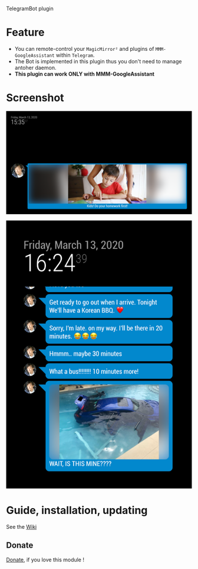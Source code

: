 TelegramBot plugin<br>

# Feature
- You can remote-control your `MagicMirror²` and plugins of `MMM-GoogleAssistant` within `Telegram`.
- The Bot is implemented in this plugin thus you don't need to manage antoher daemon.
- **This plugin can work ONLY with MMM-GoogleAssistant**

# Screenshot

![](https://raw.githubusercontent.com/bugsounet/EXT-TelegramBot/dev/screenshot/sc_fullsize.png)

![](https://raw.githubusercontent.com/bugsounet/EXT-TelegramBot/dev/screenshot/sc_overflowed.png)

# Guide, installation, updating

See the [Wiki](http://wiki.bugsounet.fr/en/EXT-TelegramBot)

## Donate
 [Donate](https://www.paypal.com/cgi-bin/webscr?cmd=_s-xclick&hosted_button_id=TTHRH94Y4KL36&source=url), if you love this module !
